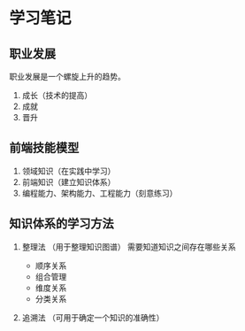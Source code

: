 # 学习笔记

## 职业发展

职业发展是一个螺旋上升的趋势。

1. 成长（技术的提高）
2. 成就
3. 晋升

## 前端技能模型

1. 领域知识（在实践中学习）
2. 前端知识（建立知识体系）
3. 编程能力、架构能力、工程能力（刻意练习）

## 知识体系的学习方法

1. 整理法 （用于整理知识图谱）
   需要知道知识之间存在哪些关系

   - 顺序关系
   - 组合管理
   - 维度关系
   - 分类关系

2. 追溯法 （可用于确定一个知识的准确性）
